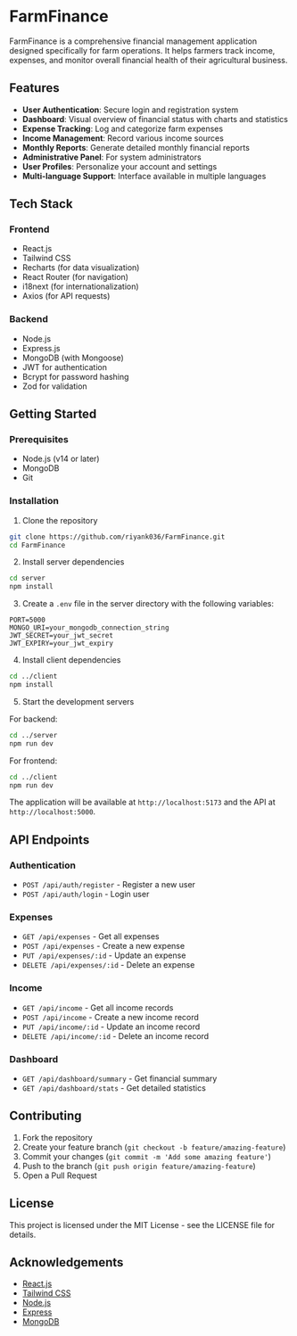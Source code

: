 # FarmFinance

FarmFinance is a comprehensive financial management application designed specifically for farm operations. It helps farmers track income, expenses, and monitor overall financial health of their agricultural business.

## Features

- **User Authentication**: Secure login and registration system
- **Dashboard**: Visual overview of financial status with charts and statistics
- **Expense Tracking**: Log and categorize farm expenses
- **Income Management**: Record various income sources
- **Monthly Reports**: Generate detailed monthly financial reports
- **Administrative Panel**: For system administrators 
- **User Profiles**: Personalize your account and settings
- **Multi-language Support**: Interface available in multiple languages

## Tech Stack

### Frontend
- React.js
- Tailwind CSS
- Recharts (for data visualization)
- React Router (for navigation)
- i18next (for internationalization)
- Axios (for API requests)

### Backend
- Node.js
- Express.js
- MongoDB (with Mongoose)
- JWT for authentication
- Bcrypt for password hashing
- Zod for validation

## Getting Started

### Prerequisites
- Node.js (v14 or later)
- MongoDB
- Git

### Installation

1. Clone the repository
```bash
git clone https://github.com/riyank036/FarmFinance.git
cd FarmFinance
```

2. Install server dependencies
```bash
cd server
npm install
```

3. Create a `.env` file in the server directory with the following variables:
```
PORT=5000
MONGO_URI=your_mongodb_connection_string
JWT_SECRET=your_jwt_secret
JWT_EXPIRY=your_jwt_expiry
```

4. Install client dependencies
```bash
cd ../client
npm install
```

5. Start the development servers

For backend:
```bash
cd ../server
npm run dev
```

For frontend:
```bash
cd ../client
npm run dev
```

The application will be available at `http://localhost:5173` and the API at `http://localhost:5000`.

## API Endpoints

### Authentication
- `POST /api/auth/register` - Register a new user
- `POST /api/auth/login` - Login user

### Expenses
- `GET /api/expenses` - Get all expenses
- `POST /api/expenses` - Create a new expense
- `PUT /api/expenses/:id` - Update an expense
- `DELETE /api/expenses/:id` - Delete an expense

### Income
- `GET /api/income` - Get all income records
- `POST /api/income` - Create a new income record
- `PUT /api/income/:id` - Update an income record
- `DELETE /api/income/:id` - Delete an income record

### Dashboard
- `GET /api/dashboard/summary` - Get financial summary
- `GET /api/dashboard/stats` - Get detailed statistics

## Contributing

1. Fork the repository
2. Create your feature branch (`git checkout -b feature/amazing-feature`)
3. Commit your changes (`git commit -m 'Add some amazing feature'`)
4. Push to the branch (`git push origin feature/amazing-feature`)
5. Open a Pull Request

## License

This project is licensed under the MIT License - see the LICENSE file for details.

## Acknowledgements

- [React.js](https://reactjs.org/)
- [Tailwind CSS](https://tailwindcss.com/)
- [Node.js](https://nodejs.org/)
- [Express](https://expressjs.com/)
- [MongoDB](https://www.mongodb.com/) 